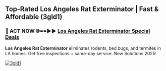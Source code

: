 ## Top-Rated Los Angeles Rat Exterminator | Fast & Affordable (3gld1)

<h3>🐜 ACT NOW 🌐==►► <a href="https://tinyurl.com/2dysvsjj" rel="nofollow">Los Angeles Rat Exterminator Special Deals</a></h3>

**Los Angeles Rat Exterminator** eliminates rodents, bed bugs, and termites in LA homes. Get free inspections + same-day service. New Solutions 2025!

[![3gld1](https://i.imgur.com/JCYaghj.jpeg)](https://tinyurl.com/2dysvsjj)